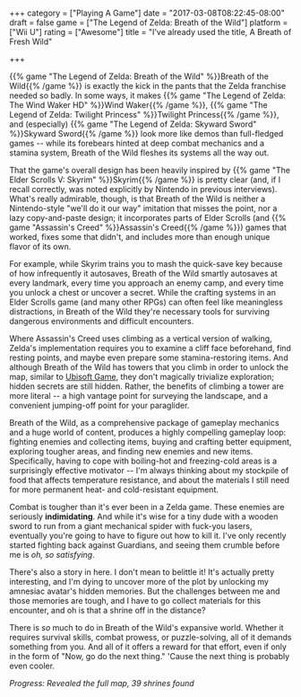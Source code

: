 +++
category = ["Playing A Game"]
date = "2017-03-08T08:22:45-08:00"
draft = false
game = ["The Legend of Zelda: Breath of the Wild"]
platform = ["Wii U"]
rating = ["Awesome"]
title = "I've already used the title, A Breath of Fresh Wild"

+++

{{% game "The Legend of Zelda: Breath of the Wild" %}}Breath of the Wild{{% /game %}} is exactly the kick in the pants that the Zelda franchise needed so badly.  In some ways, it makes {{% game "The Legend of Zelda: The Wind Waker HD" %}}Wind Waker{{% /game %}}, {{% game "The Legend of Zelda: Twilight Princess" %}}Twilight Princess{{% /game %}}, and (especially) {{% game "The Legend of Zelda: Skyward Sword" %}}Skyward Sword{{% /game %}} look more like demos than full-fledged games -- while its forebears hinted at deep combat mechanics and a stamina system, Breath of the Wild fleshes its systems all the way out.

That the game's overall design has been heavily inspired by {{% game "The Elder Scrolls V: Skyrim" %}}Skyrim{{% /game %}} is pretty clear (and, if I recall correctly, was noted explicitly by Nintendo in previous interviews).  What's really admirable, though, is that Breath of the Wild is neither a Nintendo-style "we'll do it our way" imitation that misses the point, nor a lazy copy-and-paste design; it incorporates parts of Elder Scrolls (and {{% game "Assassin's Creed" %}}Assassin's Creed{{% /game %}}) games that worked, fixes some that didn't, and includes more than enough unique flavor of its own.

For example, while Skyrim trains you to mash the quick-save key because of how infrequently it autosaves, Breath of the Wild smartly autosaves at every landmark, every time you approach an enemy camp, and every time you unlock a chest or uncover a secret.  While the crafting systems in an Elder Scrolls game (and many other RPGs) can often feel like meaningless distractions, in Breath of the Wild they're necessary tools for surviving dangerous environments and difficult encounters.

Where Assassin's Creed uses climbing as a vertical version of walking, Zelda's implementation requires you to examine a cliff face beforehand, find resting points, and maybe even prepare some stamina-restoring items.  And although Breath of the Wild has towers that you climb in order to unlock the map, similar to <a href="http://www.pointandclickbait.com/2014/06/ubisoft-game-review/">Ubisoft Game</a>, they don't magically trivialize exploration; hidden secrets are still hidden.  Rather, the benefits of climbing a tower are more literal -- a high vantage point for surveying the landscape, and a convenient jumping-off point for your paraglider.

Breath of the Wild, as a comprehensive package of gameplay mechanics and a huge world of content, produces a highly compelling gameplay loop: fighting enemies and collecting items, buying and crafting better equipment, exploring tougher areas, and finding new enemies and new items.  Specifically, having to cope with boiling-hot and freezing-cold areas is a surprisingly effective motivator -- I'm always thinking about my stockpile of food that affects temperature resistance, and about the materials I still need for more permanent heat- and cold-resistant equipment.

Combat is tougher than it's ever been in a Zelda game.  These enemies are seriously <b>indimidating</b>.  And while it's wise for a tiny dude with a wooden sword to run from a giant mechanical spider with fuck-you lasers, eventually you're going to have to figure out how to kill it.  I've only recently started fighting back against Guardians, and seeing them crumble before me is <i>oh, so satisfying</i>.

There's also a story in here.  I don't mean to belittle it!  It's actually pretty interesting, and I'm dying to uncover more of the plot by unlocking my amnesiac avatar's hidden memories.  But the challenges between me and those memories are tough, and I have to go collect materials for this encounter, and oh is that a shrine off in the distance?

There is <i>so</i> much to do in Breath of the Wild's expansive world.  Whether it requires survival skills, combat prowess, or puzzle-solving, all of it demands something from you.  And all of it offers a reward for that effort, even if only in the form of "Now, go do the next thing."  'Cause the next thing is probably even cooler.

<i>Progress: Revealed the full map, 39 shrines found</i>
